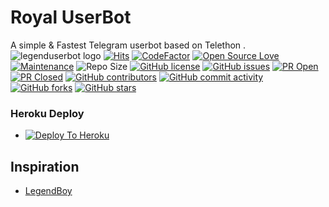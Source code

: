 # Royal UserBot
A simple & Fastest Telegram userbot based on Telethon .
![legenduserbot logo](https://telegra.ph/file/6b9b015224d9a080b1c63.jpg)
[![Hits](https://hits.seeyoufarm.com/api/count/incr/badge.svg?url=https%3A%2F%2Fgithub.com%2FTHE-ROYALSBOT%2FROYAL-USERBOT&count_bg=%2379C83D&title_bg=%23555555&icon=&icon_color=%23E7E7E7&title=hits&edge_flat=false)](https://github.com/THE-ROYALSBOT/ROYAL-USERBOT)
[![CodeFactor](https://www.codefactor.io/repository/github/THE-ROYALSBOT/ROYAL-USERBOT/badge?&style=flat-square)](https://www.codefactor.io/repository/github/THE-ROYALSBOT/ROYAL-USERBOT)
[![Open Source Love](https://badges.frapsoft.com/os/v2/open-source.png?v=103)](https://github.com/ellerbrock/open-source-badges/)
[![Maintenance](https://img.shields.io/badge/Maintained%3F-yes-green?&style=flat-square)](https://GitHub.com/THE-ROYALSBOT/ROYAL-USERBOT/graphs/commit-activity) 
![Repo Size](https://img.shields.io/github/repo-size/THE-ROYALSBOT/ROYAL-USERBOT?&style=flat-square&logo=github)
[![GitHub license](https://img.shields.io/github/license/THE-ROYALSBOT/ROYAL-USERBOT?&style=flat-square&logo=github)](https://github.com/THE-ROYALSBOT/ROYAL-USERBOT/blob/master/LICENSE)
[![GitHub issues](https://img.shields.io/github/issues/THE-ROYALSBOT/ROYAL-USERBOT?&style=flat-square&logo=github)](https://github.com/THE-ROYALSBOT/ROYAL-USERBOT/issues)
[![PR Open](https://img.shields.io/github/issues-pr/THE-ROYALSBOT/ROYAL-USERBOT?&style=flat-square&logo=github)](https://github.com/THE-ROYALSBOT/ROYAL-USERBOT/pulls)
[![PR Closed](https://img.shields.io/github/issues-pr-closed/THE-ROYALSBOT/ROYAL-USERBOT?&style=flat-square&logo=github)](https://github.com/THE-ROYALSBOT/ROYAL-USERBOT/pulls?q=is:closed)
[![GitHub contributors](https://img.shields.io/github/contributors/THE-ROYALSBOT/ROYAL-USERBOT?&style=flat-square&logo=github)](https://GitHub.com/THE-ROYALSBOT/ROYAL-USERBOT/graphs/contributors/)
[![GitHub commit activity](https://img.shields.io/github/commit-activity/m/THE-ROYALSBOT/ROYAL-USERBOT?&style=flat-square&logo=github)](https://github.com/THE-ROYALSBOT/ROYAL-USERBOT/graphs/commit-activity)
[![GitHub forks](https://img.shields.io/github/forks/THE-ROYALSBOT/ROYAL-USERBOT?&style=flat-square&logo=github)](https://github.com/THE-ROYALSBOT/ROYAL-USERBOT/fork)
[![GitHub stars](https://img.shields.io/github/stars/THE-ROYALSBOT/ROYAL-USERBOT?&style=flat-square&logo=github)](https://github.com/THE-ROYALSBOT/ROYAL-USERBOT/stargazers)


### Heroku Deploy
  - [![Deploy To Heroku](https://www.herokucdn.com/deploy/button.svg)](https://github.com/THE-ROYALSBOT/ROYAL-USERBOT)


## Inspiration
   - [LegendBoy](https://github.com/LEGEND-AI)
      

